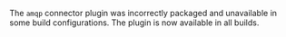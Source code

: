 The `amqp` connector plugin was incorrectly packaged and unavailable in some
build configurations. The plugin is now available in all builds.
